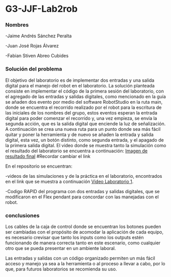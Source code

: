 # G3-JJF-Lab2rob

### Nombres
-Jaime Andrés Sánchez Peralta

-Juan José Rojas Álvarez

-Fabian Stiven Abreo Cubides

### Solución del problema
El objetivo del laboratorio es de implementar dos entradas y una salida digital para el manejo del robot en el laboratorio.
La solución planteada consiste en implementar el código de la primera sesión del laboratorio, con el agregado de las entradas y salidas digitales, como mencionado en la guía se añaden dos evento por medio del software RobotStudio en la ruta main, donde se encuentra el recorrido realizado por el robot para la escritura de las iniciales de los nombres del grupo, estos eventos esperan la entrada digital para poder comenzar el recorrido y, una vez empieza, se envía la segunda acción, que es la salida digital que enciende la luz de señalización. A continuación se crea una nueva ruta para un punto donde sea más fácil quitar y poner la herramienta y de nuevo se añaden la entrada y salida digital, esta vez, un botón distinto, como segunda entrada, y el apagado de la primera salida digital.
El video donde se muestra tanto la simulación como el resultado del laboratorio se encuentra a continuación:
[Imagen de resultado final](https://drive.google.com/file/d/1lQ5JUMA3xT-8_DehqiqwM6muVTgrXkPd/view?usp=share_link)
#Recordar cambiar el link

En el repositorio se encuentran: 

-videos de las simulaciones y de la práctica en el laboratorio, encontrados en el link que se muestra a continuación [Video Laboratorio 1](https://youtu.be/TSpJmbPzFIQ).

-Codigo RAPID del programa con dos entradas y salidas digitales, que se modificaron en el Flex pendant para concordar con las manejadas con el robot.

### conclusiones
Los cables de la caja de control donde se encuentran los botones pueden ser cambiadas con el propósito de acomodar la aplicación de cada equipo, es necesario crevisar que tanto los inputs como los outputs estén funcionando de manera correcta tanto en este escenario, como cualquier otro que se pueda presentar en un ambiente laboral.

Las entradas y salidas con un código organizado permiten un más fácil acceso y manejo ya sea a la herramienta o al proceso a llevar a cabo, por lo que, para futuros laboratorios se recomienda su uso.
